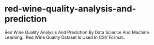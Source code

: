 # red-wine-quality-analysis-and-prediction
Red Wine Quality Analysis And Prediction By Data Science And Machine Learning..
Red Wine Quality Dataset Is Used In CSV Format..
